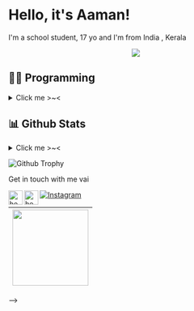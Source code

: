 # Hello, it's Aaman!

I'm a school student, 17 yo and I'm from India , Kerala


<div align="center">
    <img src="https://telegra.ph/file/5e082391f1066b52242ac.jpg">
</div>



## 👩‍💻 Programming
<details>
   <summary>Click me >~< </summary>

- **Languages learnt**: Python & SQL
- **Currently maintaining**: [Kazuko](https://t.me/KazukoRobot) & [PTB](https://github.com/heyaaman/KazukoBot)
</details>

##  📊 **Github Stats**
<details>
   <summary>Click me >~< </summary>

[![github stats](https://github-readme-stats.vercel.app/api?username=heyaaman&show_icons=true&theme=light)](https://github.com/heyaaman)



[![Top Langs](https://github-readme-stats.vercel.app/api/top-langs/?username=heyaaman&layout=compact&langs_count=99)](https://github-readme-stats.vercel.app/api/top-langs/?username=heyaaman&layout=compact&langs_count=99)

<br>
</details>

![Github Trophy](https://github-profile-trophy.vercel.app/?username=heyaaman)
</details

## Get in touch with me vai
<!-- png icons from https://iconscout.com/ -->
[![Instagram](https://img.shields.io/badge/-Instagram-c13584?style=flat&labelColor=c13584&logo=instagram&logoColor=white)](https://www.instagram.com/heyaaman/)
<a href="https://telegram.dog/heyaaman" class="padded"><img align="left" alt="heyaaman" width="28px" src="./res/telegram.png" /></a> 
<a href="https://twitter.com/heyaamanX" class="padded"><img align="left" alt="heyaaman" width="28px" src="./res/twitter.png" /></a> 
</br>

|  <a href="https://t.me/heyaaman/"><img src="https://media.istockphoto.com/vectors/programming-code-application-window-vector-id1124838925?k=20&m=1124838925&s=170667a&w=0&h=qiorTps2pQd6vm29ApL50h9W6fiQgHle9_2fbb9OXw4=" width="150px" height="150px" /></a> |
|:---------------------------------------------------------------------------------------------------------------------------------------: |
-->
